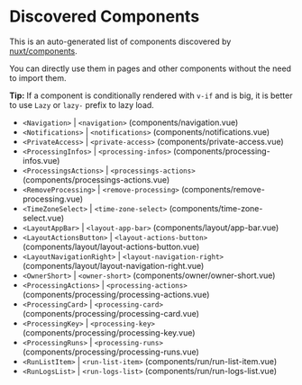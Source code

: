 # Discovered Components

This is an auto-generated list of components discovered by [nuxt/components](https://github.com/nuxt/components).

You can directly use them in pages and other components without the need to import them.

**Tip:** If a component is conditionally rendered with `v-if` and is big, it is better to use `Lazy` or `lazy-` prefix to lazy load.

- `<Navigation>` | `<navigation>` (components/navigation.vue)
- `<Notifications>` | `<notifications>` (components/notifications.vue)
- `<PrivateAccess>` | `<private-access>` (components/private-access.vue)
- `<ProcessingInfos>` | `<processing-infos>` (components/processing-infos.vue)
- `<ProcessingsActions>` | `<processings-actions>` (components/processings-actions.vue)
- `<RemoveProcessing>` | `<remove-processing>` (components/remove-processing.vue)
- `<TimeZoneSelect>` | `<time-zone-select>` (components/time-zone-select.vue)
- `<LayoutAppBar>` | `<layout-app-bar>` (components/layout/app-bar.vue)
- `<LayoutActionsButton>` | `<layout-actions-button>` (components/layout/layout-actions-button.vue)
- `<LayoutNavigationRight>` | `<layout-navigation-right>` (components/layout/layout-navigation-right.vue)
- `<OwnerShort>` | `<owner-short>` (components/owner/owner-short.vue)
- `<ProcessingActions>` | `<processing-actions>` (components/processing/processing-actions.vue)
- `<ProcessingCard>` | `<processing-card>` (components/processing/processing-card.vue)
- `<ProcessingKey>` | `<processing-key>` (components/processing/processing-key.vue)
- `<ProcessingRuns>` | `<processing-runs>` (components/processing/processing-runs.vue)
- `<RunListItem>` | `<run-list-item>` (components/run/run-list-item.vue)
- `<RunLogsList>` | `<run-logs-list>` (components/run/run-logs-list.vue)

